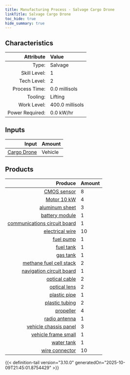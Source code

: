 ```yaml
---
title: Manufacturing Process - Salvage Cargo Drone
linkTitle: Salvage Cargo Drone
toc_hide: true
hide_summary: true
---
```

<!-- This is generated by the MarsSim HelpGenertor, do not edit. -->


## Characteristics

| Attribute      | Value |
|--------:|:------|
|Type:|Salvage|
|Skill Level:|1|
|Tech Level:|2|
|Process Time:|0.0 millisols|
|Tooling:|Lifting|
|Work Level:|400.0 millisols|
|Power Required:|0.0 kW/hr|

## Inputs

| Input      | Amount |
|--------:|:------|
|[Cargo Drone](/docs/definitions/vehicle/cargo-drone)|Vehicle|1|

## Products


| Produce      | Amount |
|--------:|:------|
|[CMOS sensor](/docs/definitions/part/cmos-sensor)|8|
|[Motor 10 kW](/docs/definitions/part/motor-10-kw)|4|
|[aluminum sheet](/docs/definitions/part/aluminum-sheet)|3|
|[battery module](/docs/definitions/part/battery-module)|1|
|[communications circuit board](/docs/definitions/part/communications-circuit-board)|1|
|[electrical wire](/docs/definitions/part/electrical-wire)|10|
|[fuel pump](/docs/definitions/part/fuel-pump)|1|
|[fuel tank](/docs/definitions/part/fuel-tank)|1|
|[gas tank](/docs/definitions/part/gas-tank)|1|
|[methane fuel cell stack](/docs/definitions/part/methane-fuel-cell-stack)|2|
|[navigation circuit board](/docs/definitions/part/navigation-circuit-board)|1|
|[optical cable](/docs/definitions/part/optical-cable)|2|
|[optical lens](/docs/definitions/part/optical-lens)|2|
|[plastic pipe](/docs/definitions/part/plastic-pipe)|1|
|[plastic tubing](/docs/definitions/part/plastic-tubing)|2|
|[propeller](/docs/definitions/part/propeller)|4|
|[radio antenna](/docs/definitions/part/radio-antenna)|1|
|[vehicle chassis panel](/docs/definitions/part/vehicle-chassis-panel)|3|
|[vehicle frame small](/docs/definitions/part/vehicle-frame-small)|1|
|[water tank](/docs/definitions/part/water-tank)|1|
|[wire connector](/docs/definitions/part/wire-connector)|10|



{{< definition-tail version="3.10.0" generatedOn="2025-10-09T21:45:01.8754429" >}}



